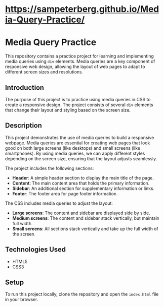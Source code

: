 # https://sampeterberg.github.io/Media-Query-Practice/
# Media Query Practice

This repository contains a practice project for learning and implementing media queries using `div` elements. Media queries are a key component of responsive web design, allowing the layout of web pages to adapt to different screen sizes and resolutions.


## Introduction

The purpose of this project is to practice using media queries in CSS to create a responsive design. The project consists of several `div` elements that change their layout and styling based on the screen size.

## Description

This project demonstrates the use of media queries to build a responsive webpage. Media queries are essential for creating web pages that look good on both large screens (like desktops) and small screens (like smartphones). By using media queries, we can apply different styles depending on the screen size, ensuring that the layout adjusts seamlessly.

The project includes the following sections:
- **Header**: A simple header section to display the main title of the page.
- **Content**: The main content area that holds the primary information.
- **Sidebar**: An additional section for supplementary information or links.
- **Footer**: The footer area for page footer information.

The CSS includes media queries to adjust the layout:
- **Large screens**: The content and sidebar are displayed side by side.
- **Medium screens**: The content and sidebar stack vertically, but maintain full width.
- **Small screens**: All sections stack vertically and take up the full width of the screen.

## Technologies Used

- HTML5
- CSS3

## Setup

To run this project locally, clone the repository and open the `index.html` file in your browser.


